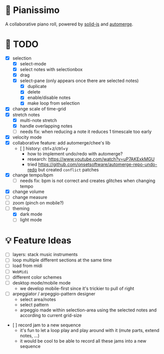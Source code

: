 # 🎹 Pianissimo

A collaborative piano roll, powered by [solid-js](https://github.com/solidjs/solid) and [automerge](https://github.com/automerge/automerge).

# 📝 TODO

- [x] selection
  - [x] select-mode
  - [x] select notes with selectionbox
  - [x] drag
  - [x] select-pane (only appears once there are selected notes)
    - [x] duplicate
    - [x] delete
    - [x] enable/disable notes
    - [x] make loop from selection
- [x] change scale of time-grid
- [x] stretch notes
  - [x] multi-note stretch
  - [x] handle overlapping notes
  - [ ] needs fix: when reducing a note it reduces 1 timescale too early
- [x] velocity mode
- [x] collaborative feature: add automerge/chee's lib
  - [ ] history: ctrl+z/ctrl+y
    - how to implement undo/redo with automerge?
    - research: https://www.youtube.com/watch?v=uP7AKExkMGU
    - tried https://github.com/onsetsoftware/automerge-repo-undo-redo but created `conflict` patches
- [x] change tempo/bpm
  - [ ] needs fix: bpm is not correct and creates glitches when changing tempo
- [x] change volume
- [ ] change measure
- [ ] zoom (pinch on mobile?)
- [ ] theming
  - [x] dark mode
  - [ ] light mode

# 💡 Feature Ideas

- [ ] layers: stack music instruments
- [ ] loop multiple different sections at the same time
- [ ] load from midi
- [ ] `WebMidi`
- [ ] different color schemes
- [ ] desktop mode/mobile mode
  - we develop mobile-first since it's trickier to pull of right
- [ ] arpeggiator / arpeggio-pattern designer
  - select area/notes
  - select pattern
  - arpeggio made within selection-area using the selected notes and according to current grid-size
- [ ] record jam to a new sequence
  - it's fun to let a loop play and play around with it (mute parts, extend notes, ...)
  - it would be cool to be able to record all these jams into a new sequence
